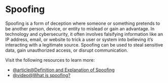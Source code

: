 # Spoofing

Spoofing is a form of deception where someone or something pretends to be another person, device, or entity to mislead or gain an advantage. In technology and cybersecurity, it often involves falsifying information like an IP address, email, or website to trick a user or system into believing it’s interacting with a legitimate source. Spoofing can be used to steal sensitive data, gain unauthorized access, or disrupt communication.

Visit the following resources to learn more:

- [@article@Definition and Explanation of Spoofing](https://www.kaspersky.com/resource-center/definitions/spoofing)
- [@video@What is spoofing?](https://www.youtube.com/watch?v=jIS9XUC4TB4)